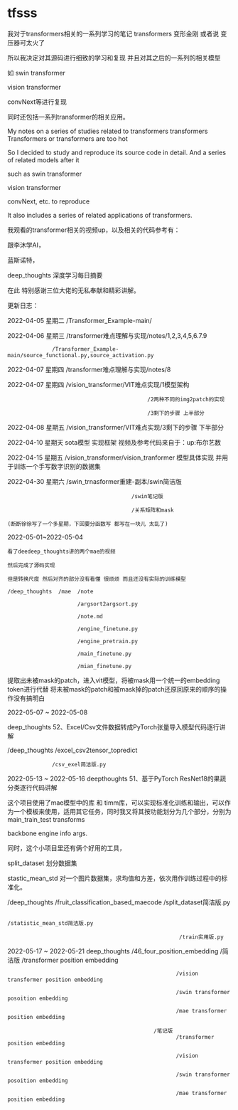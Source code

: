 # tfsss
我对于transformers相关的一系列学习的笔记
transformers 变形金刚 或者说 变压器可太火了

所以我决定对其源码进行细致的学习和复现
并且对其之后的一系列的相关模型

如 swin transformer

  vision transformer
  
  convNext等进行复现
  
同时还包括一系列transformer的相关应用。

My notes on a series of studies related to transformers
transformers Transformers or transformers are too hot

So I decided to study and reproduce its source code in detail.
And a series of related models after it

such as swin transformer

   vision transformer
   
   convNext, etc. to reproduce
   
It also includes a series of related applications of transformers.



我观看的transformer相关的视频up，以及相关的代码参考有：

跟李沐学AI，

蓝斯诺特，

deep_thoughts 深度学习每日摘要

在此 特别感谢三位大佬的无私奉献和精彩讲解。




更新日志：

2022-04-05 星期二 /Transformer_Example-main/

2022-04-06 星期三 /transformer难点理解与实现/notes/1,2,3,4,5,6.7.9

                  /Transformer_Example-main/source_functional.py,source_activation.py
                  
2022-04-07 星期四 /transformer难点理解与实现/notes/8

2022-04-07 星期四 /vision_transformer/VIT难点实现/1模型架构

                                                /2两种不同的img2patch的实现
                                                  
                                                /3剩下的步骤 上半部分

2022-04-08 星期五 /vision_transformer/VIT难点实现/3剩下的步骤 下半部分

2022-04-10 星期天 sota模型 实现框架
    视频及参考代码来自于：up:布尔艺数

2022-04-15 星期五 /vision_transformer/vision_tranformer 模型具体实现 并用于训练一个手写数字识别的数据集

2022-04-30 星期六 /swin_trnasformer重建-副本/swin简洁版

                                           /swin笔记版

                                           /关系矩阵和mask

    (断断徐徐写了一个多星期，下回要分函数写 都写在一块儿 太乱了)
    
2022-05-01~2022-05-04

    看了deedeep_thoughts讲的两个mae的视频
    
    然后完成了源码实现
    
    但是转换尺度 然后对齐的部分没有看懂 很烦烦 而且还没有实际的训练模型
    
    /deep_thoughts  /mae  /note
    
                          /argsort2argsort.py
                              
                          /note.md
                              
                          /engine_finetune.py
                          
                          /engine_pretrain.py
                          
                          /main_finetune.py
                          
                          /mian_finetune.py
                          
  提取出未被mask的patch，进入vit模型，将被mask用一个统一的embedding token进行代替 将未被mask的patch和被mask掉的patch还原回原来的顺序的操作没有搞明白
  
  2022-05-07 ~ 2022-05-08
  
  deep_thoughts 52、Excel/Csv文件数据转成PyTorch张量导入模型代码逐行讲解
  
  /deep_thoughts  /excel_csv2tensor_topredict
  
                  /csv_exel简洁版.py
  
  2022-05-13 ~ 2022-05-16
  deepthoughts 51、基于PyTorch ResNet18的果蔬分类逐行代码讲解
  
  这个项目使用了mae模型中的库 和 timm库，可以实现标准化训练和输出，可以作为一个模板来使用，适用其它任务，同时我又将其按功能划分为几个部分，分别为main_train_test transforms
  
  backbone engine info args.
  
  同时，这个小项目里还有俩个好用的工具，
  
  split_dataset 划分数据集
  
  stastic_mean_std 对一个图片数据集，求均值和方差，依次用作训练过程中的标准化。
  
  /deep_thoughts   /fruit_classification_based_maecode    /split_dataset简洁版.py
  
                                                          /statistic_mean_std简洁版.py
                                                          
                                                          /train实用版.py
                                                          
  2022-05-17 ~ 2022-05-21
  deep_thoughts   /46_four_position_embedding     /简洁版
                                                         /transformer position embedding
                                                         
                                                         /vision transformer position embedding 
                                                         
                                                         /swin transformer posoition embedding
                                                         
                                                         /mae transformer position embedding
                                                         
                                                  /笔记版
                                                         /transformer position embedding
                                                         
                                                         /vision transformer position embedding 
                                                         
                                                         /swin transformer posoition embedding
                                                         
                                                         /mae transformer position embedding
                                        
                                                        
                                                        



                                                 
